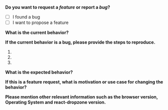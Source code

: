 <!-- Before creating an issue please make sure you are using the latest version of react-dropzone. -->

**Do you want to request a *feature* or report a *bug*?**
<!-- Please ask questions on StackOverflow. Questions will be closed. -->

- [ ] I found a bug
- [ ] I want to propose a feature

**What is the current behavior?**

**If the current behavior is a bug, please provide the steps to reproduce.**

1.
1.
1.

**What is the expected behavior?**

**If this is a feature request, what is motivation or use case for changing the behavior?**

**Please mention other relevant information such as the browser version, Operating System and react-dropzone version.**
